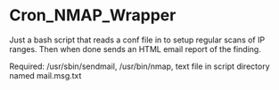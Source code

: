 # Cron_NMAP_Wrapper
Just a bash script that reads a conf file in to setup regular scans of IP ranges. Then when done sends an HTML email report of the finding.

Required: /usr/sbin/sendmail, /usr/bin/nmap, text file in script directory named mail.msg.txt
